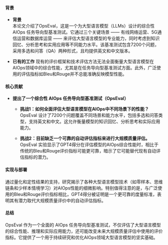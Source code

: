 #### 背景
- **背景**       
    本论文介绍了OpsEval，这是一个为大型语言模型（LLMs）设计的综合性 AIOps 任务导向型基准测试。它通过三个关键场景 —— 有线网络运营、5G通信运营和数据库运营 —— 来评估大型语言模型的专业能力，同时考虑到知识回忆、分析思考和实用应用等不同能力水平。该基准测试包含7200个问题，采用多选和问答（QA）两种形式，且均提供英文和中文版本。

- **已有的工作**
    现有的评价框架和技术评估方法无法全面衡量大型语言模型在AIOps领域中的综合性能，尤其是在任务导向型基准测试方面。此外，广泛使用的评估指标如Bleu和Rouge并不总能准确反映模型性能。

#### 核心贡献
- **提出了一个综合性 AIOps 任务导向型基准测试（OpsEval）**
    - **挑战1：如何全面评估大型语言模型在AIOps中不同场景下的性能？**
        OpsEval 设计了7200个问题覆盖不同场景和能力水平，包括多选和问答类型，支持英文和中文。这允许衡量模型的知识回忆、分析思考和实际应用能力。

    - **挑战2：目前缺乏一个可靠的自动评估指标来进行大规模质量评估。**
        OpsEval 实验显示了GPT4得分在评估模型的AIOps综合性能时，相比于传统的Bleu和Rouge评价指标可能更可靠，暗示了它可能替代现有自动评估指标的潜力。

#### 实现与部署
通过量化和定性结果的支持，研究揭示了各种大型语言模型技术（如零样本、思维链条和少样本情境学习）对AIOps性能的细微影响。特别值得注意的是，与广泛使用的Bleu和Rouge评价指标相比，GPT4得分被证明是一个更可靠的度量标准，表明其有潜力取代大规模质量评价中的自动评估指标。

#### 总结
OpsEval 作为一个全面的 AIOps 任务导向型基准测试，不仅评估了大型语言模型的综合性能、推理和实际应用能力，还可能改变未来大规模质量评估中使用的评价指标。它提供了一个用于持续研究和优化AIOps领域大型语言模型的坚实基础。